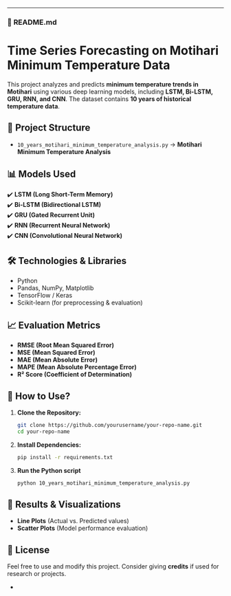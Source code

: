 

---

### 📌 **README.md**  

# **Time Series Forecasting on Motihari Minimum Temperature Data**  
This project analyzes and predicts **minimum temperature trends in Motihari** using various deep learning models, including **LSTM, Bi-LSTM, GRU, RNN, and CNN**. The dataset contains **10 years of historical temperature data**.  

## 📂 **Project Structure**  
- `10_years_motihari_minimum_temperature_analysis.py` → **Motihari Minimum Temperature Analysis**  

## 📊 **Models Used**  
✔️ **LSTM (Long Short-Term Memory)**  
✔️ **Bi-LSTM (Bidirectional LSTM)**  
✔️ **GRU (Gated Recurrent Unit)**  
✔️ **RNN (Recurrent Neural Network)**  
✔️ **CNN (Convolutional Neural Network)**  

## 🛠 **Technologies & Libraries**  
- Python  
- Pandas, NumPy, Matplotlib  
- TensorFlow / Keras  
- Scikit-learn (for preprocessing & evaluation)  

## 📈 **Evaluation Metrics**  
- **RMSE (Root Mean Squared Error)**  
- **MSE (Mean Squared Error)**  
- **MAE (Mean Absolute Error)**  
- **MAPE (Mean Absolute Percentage Error)**  
- **R² Score (Coefficient of Determination)**  

## 🔧 **How to Use?**  
1. **Clone the Repository:**  
   ```bash
   git clone https://github.com/yourusername/your-repo-name.git
   cd your-repo-name
   ```  
2. **Install Dependencies:**  
   ```bash
   pip install -r requirements.txt
   ```  
3. **Run the Python script**  
   ```bash
   python 10_years_motihari_minimum_temperature_analysis.py
   ```  

## 📌 **Results & Visualizations**  
- **Line Plots** (Actual vs. Predicted values)  
- **Scatter Plots** (Model performance evaluation)  

## 📜 **License**  
Feel free to use and modify this project. Consider giving **credits** if used for research or projects.  

-
